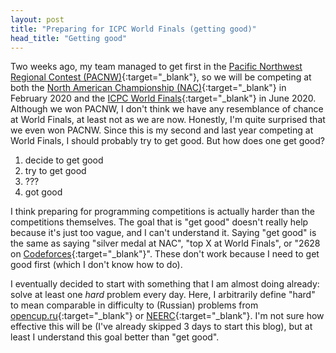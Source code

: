 ```yaml
---
layout: post
title: "Preparing for ICPC World Finals (getting good)"
head_title: "Getting good"
---
```


Two weeks ago, my team managed to get first in the [Pacific Northwest Regional Contest
(PACNW)][pacnw]{:target="_blank"}, so we will be competing at both the [North American Championship
(NAC)][nac]{:target="_blank"} in February 2020 and the [ICPC World Finals][wf]{:target="_blank"} in
June 2020. Although we won PACNW, I don't think we have any resemblance of chance at World Finals,
at least not as we are now. Honestly, I'm quite surprised that we even won PACNW. Since this is my
second and last year competing at World Finals, I should probably try to get good. But how does one
get good?

1. decide to get good
2. try to get good
3. ???
4. got good

I think preparing for programming competitions is actually harder than the competitions themselves.
The goal that is "get good" doesn't really help because it's just too vague, and I can't understand
it. Saying "get good" is the same as saying "silver medal at NAC", "top X at World Finals", or "2628
on [Codeforces][cf]{:target="_blank"}". These don't work because I need to get good first (which I
don't know how to do).

I eventually decided to start with something that I am almost doing already: solve at least one
_hard_ problem every day. Here, I arbitrarily define "hard" to mean comparable in difficulty to
(Russian) problems from [opencup.ru][opencup]{:target="_blank"} or [NEERC][neerc]{:target="_blank"}.
I'm not sure how effective this will be (I've already skipped 3 days to start this blog), but at
least I understand this goal better than "get good".

[cf]: https://codeforces.com
[nac]: http://nac.icpc.global
[neerc]: https://neerc.ifmo.ru
[opencup]: http://opencup.ru
[pacnw]: http://acmicpc-pacnw.org
[wf]: https://icpc.baylor.edu/worldfinals/rules
